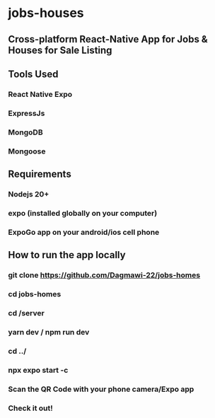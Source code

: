 # jobs-houses
## Cross-platform React-Native App for Jobs & Houses for Sale Listing

## Tools Used
### React Native Expo
### ExpressJs
### MongoDB
### Mongoose

## Requirements
### Nodejs 20+
### expo (installed globally on your computer)
### ExpoGo app on your android/ios cell phone

## How to run the app locally
### git clone https://github.com/Dagmawi-22/jobs-homes
### cd jobs-homes
### cd /server
### yarn dev / npm run dev
### cd ../
### npx expo start -c
### Scan the QR Code with your phone camera/Expo app
### Check it out!
